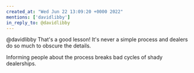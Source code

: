 ```yaml
---
created_at: "Wed Jun 22 13:09:20 +0000 2022"
mentions: ['davidlibby']
in_reply_to: @davidlibby
---
```


@davidlibby That's a good lesson! It's never a simple process and dealers do so much to obscure the details.

Informing people about the process breaks bad cycles of shady dealerships.